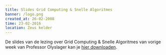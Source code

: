 ```yaml
---
title: Slides Grid Computing & Snelle Algoritmes
banner: /logo.png
created_at: 26-02-2008
time: 23-02-2016
location: Zeus kelder
---
```


De slides van de lezing over Grid Computing & Snelle Algoritmes van vorige week van Professor Olyslager kan je <a href="/wp-content/uploads/2008/02/EMGRID2.pdf">hier downloaden</a>.